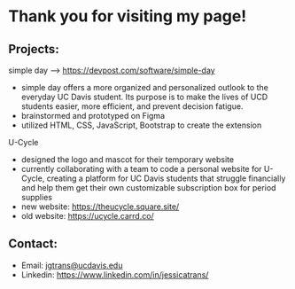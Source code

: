 # Thank you for visiting my page!

## Projects:
simple day -->
https://devpost.com/software/simple-day
- simple day offers a more organized and personalized outlook to the everyday UC Davis student. Its purpose is to make the lives of UCD students easier, more efficient, and prevent decision fatigue.
- brainstormed and prototyped on Figma
- utilized HTML, CSS, JavaScript, Bootstrap to create the extension

U-Cycle 
- designed the logo and mascot for their temporary website
- currently collaborating with a team to code a personal website for U-Cycle, creating a platform for UC Davis students that struggle financially and help them get their own customizable subscription box for period supplies
- new website: https://theucycle.square.site/
- old website: https://ucycle.carrd.co/


## Contact:
- Email: jgtrans@ucdavis.edu
- Linkedin: https://www.linkedin.com/in/jessicatrans/
